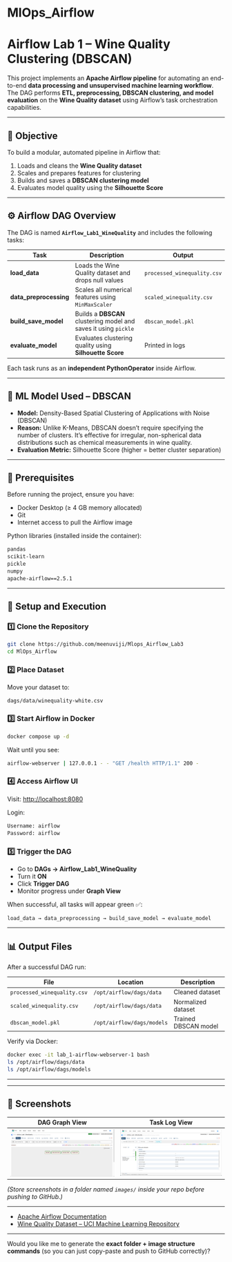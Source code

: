 # MlOps_Airflow

# Airflow Lab 1 – Wine Quality Clustering (DBSCAN)

This project implements an **Apache Airflow pipeline** for automating an end-to-end **data processing and unsupervised machine learning workflow**.
The DAG performs **ETL, preprocessing, DBSCAN clustering, and model evaluation** on the **Wine Quality dataset** using Airflow’s task orchestration capabilities.

---

## 🎯 Objective

To build a modular, automated pipeline in Airflow that:

1. Loads and cleans the **Wine Quality dataset**
2. Scales and prepares features for clustering
3. Builds and saves a **DBSCAN clustering model**
4. Evaluates model quality using the **Silhouette Score**

---

## ⚙️ Airflow DAG Overview

The DAG is named **`Airflow_Lab1_WineQuality`** and includes the following tasks:

| Task                   | Description                                                      | Output                      |
| ---------------------- | ---------------------------------------------------------------- | --------------------------- |
| **load_data**          | Loads the Wine Quality dataset and drops null values             | `processed_winequality.csv` |
| **data_preprocessing** | Scales all numerical features using `MinMaxScaler`               | `scaled_winequality.csv`    |
| **build_save_model**   | Builds a **DBSCAN** clustering model and saves it using `pickle` | `dbscan_model.pkl`          |
| **evaluate_model**     | Evaluates clustering quality using **Silhouette Score**          | Printed in logs             |

Each task runs as an **independent PythonOperator** inside Airflow.

---

## 🧠 ML Model Used – DBSCAN

* **Model:** Density-Based Spatial Clustering of Applications with Noise (DBSCAN)
* **Reason:** Unlike K-Means, DBSCAN doesn’t require specifying the number of clusters. It’s effective for irregular, non-spherical data distributions such as chemical measurements in wine quality.
* **Evaluation Metric:** Silhouette Score (higher = better cluster separation)

---

## 🧰 Prerequisites

Before running the project, ensure you have:

* Docker Desktop (≥ 4 GB memory allocated)
* Git
* Internet access to pull the Airflow image

Python libraries (installed inside the container):

```bash
pandas
scikit-learn
pickle
numpy
apache-airflow==2.5.1
```

---

## 🚀 Setup and Execution

### 1️⃣ Clone the Repository

```bash
git clone https://github.com/meenuviji/Mlops_Airflow_Lab3
cd MlOps_Airflow
```

### 2️⃣ Place Dataset

Move your dataset to:

```
dags/data/winequality-white.csv
```

### 3️⃣ Start Airflow in Docker

```bash
docker compose up -d
```

Wait until you see:

```bash
airflow-webserver | 127.0.0.1 - - "GET /health HTTP/1.1" 200 -
```

### 4️⃣ Access Airflow UI

Visit: [http://localhost:8080](http://localhost:8080)

Login:

```bash
Username: airflow
Password: airflow
```

### 5️⃣ Trigger the DAG

* Go to **DAGs → Airflow_Lab1_WineQuality**
* Turn it **ON**
* Click **Trigger DAG**
* Monitor progress under **Graph View**

When successful, all tasks will appear green ✅:

```
load_data → data_preprocessing → build_save_model → evaluate_model
```

---

## 📊 Output Files

After a successful DAG run:

| File                        | Location                   | Description          |
| --------------------------- | -------------------------- | -------------------- |
| `processed_winequality.csv` | `/opt/airflow/dags/data`   | Cleaned dataset      |
| `scaled_winequality.csv`    | `/opt/airflow/dags/data`   | Normalized dataset   |
| `dbscan_model.pkl`          | `/opt/airflow/dags/models` | Trained DBSCAN model |

Verify via Docker:

```bash
docker exec -it lab_1-airflow-webserver-1 bash
ls /opt/airflow/dags/data
ls /opt/airflow/dags/models
```

---

---

## 📸 Screenshots

| DAG Graph View                                  | Task Log View                                |
| ----------------------------------------------- | -------------------------------------------- |
| ![Graph View](screenshots/dag_success.png) | ![Task Log](screenshots/task_log.png) |

*(Store screenshots in a folder named `images/` inside your repo before pushing to GitHub.)*

---

* [Apache Airflow Documentation](https://airflow.apache.org/docs/)
* [Wine Quality Dataset – UCI Machine Learning Repository](https://archive.ics.uci.edu/ml/datasets/wine+quality)

---

Would you like me to generate the **exact folder + image structure commands** (so you can just copy-paste and push to GitHub correctly)?
